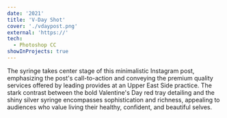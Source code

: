 ```yaml
---
date: '2021'
title: 'V-Day Shot'
cover: './vdaypost.png'
external: 'https://'
tech:
  - Photoshop CC
showInProjects: true
---
```


The syringe takes center stage of this minimalistic Instagram post, emphasizing the post's call-to-action and conveying the premium quality services offered by leading provides at an Upper East Side practice. The stark contrast between the bold Valentine's Day red tray detailing and the shiny silver syringe encompasses sophistication and richness, appealing to audiences who value living their healthy, confident, and beautiful selves.

